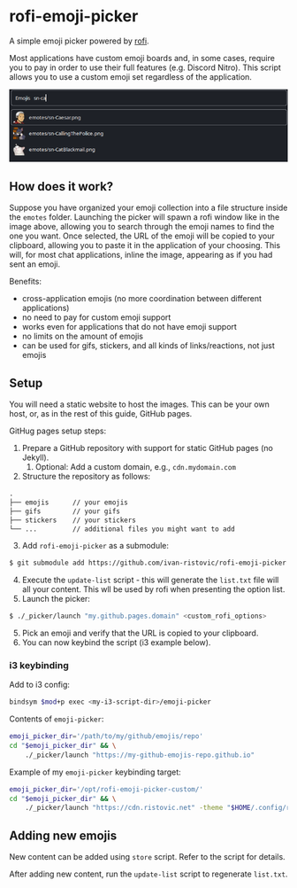 # rofi-emoji-picker

A simple emoji picker powered by [rofi](https://github.com/davatorium/rofi).

Most applications have custom emoji boards and, in some cases, require you to pay in order to use their full features (e.g. Discord Nitro). This script allows you to use a custom emoji set regardless of the application.

![](./screenshots/sample.png)

## How does it work?

Suppose you have organized your emoji collection into a file structure inside the `emotes` folder.
Launching the picker will spawn a rofi window like in the image above, allowing you to search through the emoji names to find the one you want.
Once selected, the URL of the emoji will be copied to your clipboard, allowing you to paste it in the application of your choosing.
This will, for most chat applications, inline the image, appearing as if you had sent an emoji.

Benefits:
- cross-application emojis (no more coordination between different applications)
- no need to pay for custom emoji support
- works even for applications that do not have emoji support
- no limits on the amount of emojis
- can be used for gifs, stickers, and all kinds of links/reactions, not just emojis

## Setup

You will need a static website to host the images. This can be your own host, or, as in the rest of this guide, GitHub pages.

GitHug pages setup steps:
1. Prepare a GitHub repository with support for static GitHub pages (no Jekyll).
    1. Optional: Add a custom domain, e.g., `cdn.mydomain.com`
2. Structure the repository as follows:
```
.
├── emojis      // your emojis
├── gifs        // your gifs
├── stickers    // your stickers
└── ...         // additional files you might want to add
```
3. Add `rofi-emoji-picker` as a submodule:
```bash
$ git submodule add https://github.com/ivan-ristovic/rofi-emoji-picker _picker
```
4. Execute the `update-list` script - this will generate the `list.txt` file will all your content. This wll be used by rofi when presenting the option list.
1. Launch the picker:
```bash
$ ./_picker/launch "my.github.pages.domain" <custom_rofi_options>
```
5. Pick an emoji and verify that the URL is copied to your clipboard.
6. You can now keybind the script (i3 example below).

### i3 keybinding

Add to i3 config:
```bash
bindsym $mod+p exec <my-i3-script-dir>/emoji-picker
``` 

Contents of `emoji-picker`:
```bash
emoji_picker_dir='/path/to/my/github/emojis/repo'
cd "$emoji_picker_dir" && \
    ./_picker/launch "https://my-github-emojis-repo.github.io"
```

Example of my `emoji-picker` keybinding target:
```bash
emoji_picker_dir='/opt/rofi-emoji-picker-custom/'
cd "$emoji_picker_dir" && \
    ./_picker/launch "https://cdn.ristovic.net" -theme "$HOME/.config/rofi/launchers/type-3/style-5.rasi"
```

## Adding new emojis

New content can be added using `store` script. Refer to the script for details.

After adding new content, run the `update-list` script to regenerate `list.txt`.
